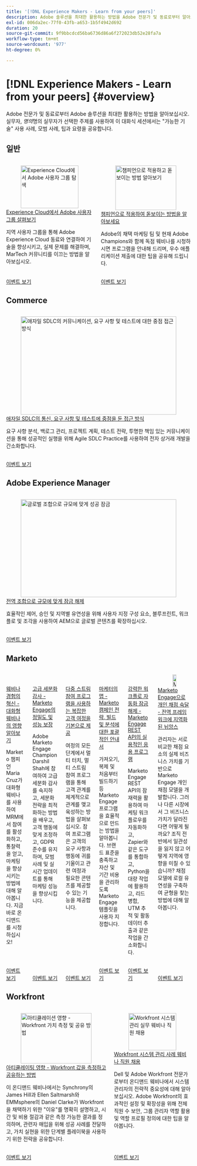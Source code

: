 ```yaml
---
title: '[!DNL Experience Makers - Learn from your peers]'
description: Adobe 솔루션을 최대한 활용하는 방법을 Adobe 전문가 및 동료로부터 알아보십시오. [!DNL Experience Makers - Learn from your peers] 은(는) 가상 고객 학습 이벤트의 글로벌 시리즈로,  [!DNL Adobe Experience Cloud] 솔루션에 대해 자세히 살펴보는 데 중점을 둡니다.
exl-id: 006da2ec-77f0-43fb-a653-1b5f4942d692
duration: 20
source-git-commit: 9f9bbcdcd56ba6736d86a6f272023db52e28fa7a
workflow-type: tm+mt
source-wordcount: '977'
ht-degree: 0%

---
```


# [!DNL Experience Makers - Learn from your peers] {#overview}

Adobe 전문가 및 동료로부터 Adobe 솔루션을 최대한 활용하는 방법을 알아보십시오. 실무자, _명의_&#x200B;명의 실무자가 선택한 주제를 사용하여 이 대화식 세션에서는 &quot;가능한 기술&quot; 사용 사례, 모범 사례, 팁과 요령을 공유합니다.

## 일반

<!-- CARDS
{cta  = Watch event}

* ./adobe-user-groups.md
* ./adobe-champion-application.md

-->
<!-- START CARDS HTML - DO NOT MODIFY BY HAND -->
<div class="columns">
    <div class="column is-half-tablet is-half-desktop is-one-third-widescreen" aria-label="Explore Adobe User Groups across Experience Cloud">
        <div class="card" style="height: 100%; display: flex; flex-direction: column; height: 100%;">
            <div class="card-image">
                <figure class="image x-is-16by9">
                    <a href="./adobe-user-groups.md" title="Experience Cloud에서 Adobe 사용자 그룹 탐색" target="_blank" rel="referrer">
                        <img class="is-bordered-r-small" src="https://video.tv.adobe.com/v/3470396/?format=jpeg&nocache=1754072728941" alt="Experience Cloud에서 Adobe 사용자 그룹 탐색"
                             style="width: 100%; aspect-ratio: 16 / 9; object-fit: cover; overflow: hidden; display: block; margin: auto;">
                    </a>
                </figure>
            </div>
            <div class="card-content is-padded-small" style="display: flex; flex-direction: column; flex-grow: 1; justify-content: space-between;">
                <div class="top-card-content">
                    <p class="headline is-size-6 has-text-weight-bold">
                        <a href="./adobe-user-groups.md" target="_blank" rel="referrer" title="Experience Cloud에서 Adobe 사용자 그룹 탐색">Experience Cloud에서 Adobe 사용자 그룹 살펴보기</a>
                    </p>
                    <p class="is-size-6">지역 사용자 그룹을 통해 Adobe Experience Cloud 동료와 연결하여 기술을 향상시키고, 실제 문제를 해결하며, MarTech 커뮤니티를 이끄는 방법을 알아보십시오.</p>
                </div>
                <a href="./adobe-user-groups.md" target="_blank" rel="referrer" class="spectrum-Button spectrum-Button--outline spectrum-Button--primary spectrum-Button--sizeM" style="align-self: flex-start; margin-top: 1rem;">
                    <span class="spectrum-Button-label has-no-wrap has-text-weight-bold">이벤트 보기</span>
                </a>
            </div>
        </div>
    </div>
    <div class="column is-half-tablet is-half-desktop is-one-third-widescreen" aria-label="Learn how to apply and stand out as a Champion">
        <div class="card" style="height: 100%; display: flex; flex-direction: column; height: 100%;">
            <div class="card-image">
                <figure class="image x-is-16by9">
                    <a href="./adobe-champion-application.md" title="챔피언으로 적용하고 돋보이는 방법 알아보기" target="_blank" rel="referrer">
                        <img class="is-bordered-r-small" src="https://video.tv.adobe.com/v/3458989/?format=jpeg&nocache=1754072728955" alt="챔피언으로 적용하고 돋보이는 방법 알아보기"
                             style="width: 100%; aspect-ratio: 16 / 9; object-fit: cover; overflow: hidden; display: block; margin: auto;">
                    </a>
                </figure>
            </div>
            <div class="card-content is-padded-small" style="display: flex; flex-direction: column; flex-grow: 1; justify-content: space-between;">
                <div class="top-card-content">
                    <p class="headline is-size-6 has-text-weight-bold">
                        <a href="./adobe-champion-application.md" target="_blank" rel="referrer" title="챔피언으로 적용하고 돋보이는 방법 알아보기">챔피언으로 적용하여 돋보이는 방법을 알아보세요</a>
                    </p>
                    <p class="is-size-6">Adobe의 채택 마케팅 팀 및 현재 Adobe Champions와 함께 독점 웨비나를 시청하시면 프로그램을 안내해 드리며, 우수 애플리케이션 제출에 대한 팁을 공유해 드립니다.</p>
                </div>
                <a href="./adobe-champion-application.md" target="_blank" rel="referrer" class="spectrum-Button spectrum-Button--outline spectrum-Button--primary spectrum-Button--sizeM" style="align-self: flex-start; margin-top: 1rem;">
                    <span class="spectrum-Button-label has-no-wrap has-text-weight-bold">이벤트 보기</span>
                </a>
            </div>
        </div>
    </div>
</div>
<!-- END CARDS HTML - DO NOT MODIFY BY HAND -->


## Commerce

<!-- CARDS
* commerce/2024/agile-sdlc.md {cta  = Watch event}
-->
<!-- START CARDS HTML - DO NOT MODIFY BY HAND -->
<div class="columns">
    <div class="column is-half-tablet is-half-desktop is-one-third-widescreen" aria-label="A Focused Approach on Communication, Requirements, and Testing in Agile SDLC">
        <div class="card" style="height: 100%; display: flex; flex-direction: column; height: 100%;">
            <div class="card-image">
                <figure class="image x-is-16by9">
                    <a href="commerce/2024/agile-sdlc.md" title="애자일 SDLC의 커뮤니케이션, 요구 사항 및 테스트에 대한 중점 접근 방식" target="_blank" rel="referrer">
                        <img class="is-bordered-r-small" src="https://video.tv.adobe.com/v/3427501/?format=jpeg&nocache=1754072729417" alt="애자일 SDLC의 커뮤니케이션, 요구 사항 및 테스트에 대한 중점 접근 방식"
                             style="width: 100%; aspect-ratio: 16 / 9; object-fit: cover; overflow: hidden; display: block; margin: auto;">
                    </a>
                </figure>
            </div>
            <div class="card-content is-padded-small" style="display: flex; flex-direction: column; flex-grow: 1; justify-content: space-between;">
                <div class="top-card-content">
                    <p class="headline is-size-6 has-text-weight-bold">
                        <a href="commerce/2024/agile-sdlc.md" target="_blank" rel="referrer" title="애자일 SDLC의 커뮤니케이션, 요구 사항 및 테스트에 대한 중점 접근 방식">애자일 SDLC의 통신, 요구 사항 및 테스트에 중점을 둔 접근 방식</a>
                    </p>
                    <p class="is-size-6">요구 사항 분석, 백로그 관리, 프로젝트 계획, 테스트 전략, 투명한 책임 있는 커뮤니케이션을 통해 성공적인 실행을 위해 Agile SDLC Practice를 사용하여 전자 상거래 개발을 간소화합니다.</p>
                </div>
                <a href="commerce/2024/agile-sdlc.md" target="_blank" rel="referrer" class="spectrum-Button spectrum-Button--outline spectrum-Button--primary spectrum-Button--sizeM" style="align-self: flex-start; margin-top: 1rem;">
                    <span class="spectrum-Button-label has-no-wrap has-text-weight-bold">이벤트 보기</span>
                </a>
            </div>
        </div>
    </div>
</div>
<!-- END CARDS HTML - DO NOT MODIFY BY HAND -->

## Adobe Experience Manager

<!-- CARDS

{cta  = Watch event}

* experience-manager/july2024/global-digital-presence.md

-->
<!-- START CARDS HTML - DO NOT MODIFY BY HAND -->
<div class="columns">
    <div class="column is-half-tablet is-half-desktop is-one-third-widescreen" aria-label="Unlocking Success at Scale with a Global Combination">
        <div class="card" style="height: 100%; display: flex; flex-direction: column; height: 100%;">
            <div class="card-image">
                <figure class="image x-is-16by9">
                    <a href="experience-manager/july2024/global-digital-presence.md" title="글로벌 조합으로 규모에 맞게 성공 잠금" target="_blank" rel="referrer">
                        <img class="is-bordered-r-small" src="https://video.tv.adobe.com/v/3457918/?format=jpeg&nocache=1754072729756" alt="글로벌 조합으로 규모에 맞게 성공 잠금"
                             style="width: 100%; aspect-ratio: 16 / 9; object-fit: cover; overflow: hidden; display: block; margin: auto;">
                    </a>
                </figure>
            </div>
            <div class="card-content is-padded-small" style="display: flex; flex-direction: column; flex-grow: 1; justify-content: space-between;">
                <div class="top-card-content">
                    <p class="headline is-size-6 has-text-weight-bold">
                        <a href="experience-manager/july2024/global-digital-presence.md" target="_blank" rel="referrer" title="글로벌 조합으로 규모에 맞게 성공 잠금">전역 조합으로 규모에 맞게 잠금 해제</a>
                    </p>
                    <p class="is-size-6">효율적인 제어, 승인 및 지역별 유연성을 위해 사용자 지정 구성 요소, 블루프린트, 워크플로 및 조각을 사용하여 AEM으로 글로벌 콘텐츠를 확장하십시오.</p>
                </div>
                <a href="experience-manager/july2024/global-digital-presence.md" target="_blank" rel="referrer" class="spectrum-Button spectrum-Button--outline spectrum-Button--primary spectrum-Button--sizeM" style="align-self: flex-start; margin-top: 1rem;">
                    <span class="spectrum-Button-label has-no-wrap has-text-weight-bold">이벤트 보기</span>
                </a>
            </div>
        </div>
    </div>
</div>
<!-- END CARDS HTML - DO NOT MODIFY BY HAND -->

## Marketo

<!-- CARDS

{cta  = Watch event}

* marketo/may2025/interactive-webinars.md
* marketo/nov2024/advanced-segmentation.md
* marketo/sept2024/multi-stream-engagement-programs.md
* marketo/july2024/marketers-map-marketo-campaigns.md
* marketo/april2024/practical-applications-of-marketo-engage-rest-api.md
* marketo/jan2024/person-scoring-mastery.md
-->
<!-- START CARDS HTML - DO NOT MODIFY BY HAND -->
<div class="columns">
    <div class="column is-half-tablet is-half-desktop is-one-third-widescreen" aria-label="Revolutionizing Your Webinar Experience - Discover the Impact of Interactive Webinars">
        <div class="card" style="height: 100%; display: flex; flex-direction: column; height: 100%;">
            <div class="card-image">
                <figure class="image x-is-16by9">
                    <a href="marketo/may2025/interactive-webinars.md" title="웨비나 경험의 혁신 - 대화형 웨비나의 영향 알아보기" target="_blank" rel="referrer">
                        <img class="is-bordered-r-small" src="https://video.tv.adobe.com/v/3458099/?format=jpeg&nocache=1754072730267" alt="웨비나 경험의 혁신 - 대화형 웨비나의 영향 알아보기"
                             style="width: 100%; aspect-ratio: 16 / 9; object-fit: cover; overflow: hidden; display: block; margin: auto;">
                    </a>
                </figure>
            </div>
            <div class="card-content is-padded-small" style="display: flex; flex-direction: column; flex-grow: 1; justify-content: space-between;">
                <div class="top-card-content">
                    <p class="headline is-size-6 has-text-weight-bold">
                        <a href="marketo/may2025/interactive-webinars.md" target="_blank" rel="referrer" title="웨비나 경험의 혁신 - 대화형 웨비나의 영향 알아보기">웨비나 경험의 혁신 - 대화형 웨비나의 영향 알아보기</a>
                    </p>
                    <p class="is-size-6">Marketo 챔피언 Maria Cruz가 대화형 웨비나를 사용하여 MRM에서 참여를 활성화하고, 통찰력을 얻고, 마케팅을 향상시키는 방법에 대해 알아봅니다. 지금 바로 온디맨드를 시청하십시오!</p>
                </div>
                <a href="marketo/may2025/interactive-webinars.md" target="_blank" rel="referrer" class="spectrum-Button spectrum-Button--outline spectrum-Button--primary spectrum-Button--sizeM" style="align-self: flex-start; margin-top: 1rem;">
                    <span class="spectrum-Button-label has-no-wrap has-text-weight-bold">이벤트 보기</span>
                </a>
            </div>
        </div>
    </div>
    <div class="column is-half-tablet is-half-desktop is-one-third-widescreen" aria-label="Advanced Segmentation Audits - Ensuring Precision and Performance in Marketo Engage">
        <div class="card" style="height: 100%; display: flex; flex-direction: column; height: 100%;">
            <div class="card-image">
                <figure class="image x-is-16by9">
                    <a href="marketo/nov2024/advanced-segmentation.md" title="고급 세그멘테이션 감사 - Marketo Engage의 정밀도 및 성능 보장" target="_blank" rel="referrer">
                        <img class="is-bordered-r-small" src="https://video.tv.adobe.com/v/3439383/?format=jpeg&nocache=1754072730316" alt="고급 세그멘테이션 감사 - Marketo Engage의 정밀도 및 성능 보장"
                             style="width: 100%; aspect-ratio: 16 / 9; object-fit: cover; overflow: hidden; display: block; margin: auto;">
                    </a>
                </figure>
            </div>
            <div class="card-content is-padded-small" style="display: flex; flex-direction: column; flex-grow: 1; justify-content: space-between;">
                <div class="top-card-content">
                    <p class="headline is-size-6 has-text-weight-bold">
                        <a href="marketo/nov2024/advanced-segmentation.md" target="_blank" rel="referrer" title="고급 세그멘테이션 감사 - Marketo Engage의 정밀도 및 성능 보장">고급 세분화 감사 - Marketo Engage의 정밀도 및 성능 보장</a>
                    </p>
                    <p class="is-size-6">Adobe Marketo Engage Champion Darshil Shah에 참여하여 고급 세분화 감사를 숙지하고, 세분화 전략을 최적화하는 방법을 배우고, 고객 행동에 맞게 조정하고, GDPR 준수를 유지하며, 모범 사례 및 실시간 업데이트를 통해 마케팅 성능을 향상시킵니다.</p>
                </div>
                <a href="marketo/nov2024/advanced-segmentation.md" target="_blank" rel="referrer" class="spectrum-Button spectrum-Button--outline spectrum-Button--primary spectrum-Button--sizeM" style="align-self: flex-start; margin-top: 1rem;">
                    <span class="spectrum-Button-label has-no-wrap has-text-weight-bold">이벤트 보기</span>
                </a>
            </div>
        </div>
    </div>
    <div class="column is-half-tablet is-half-desktop is-one-third-widescreen" aria-label="Master complex customer journeys with Multi-Stream Engagement Programs">
        <div class="card" style="height: 100%; display: flex; flex-direction: column; height: 100%;">
            <div class="card-image">
                <figure class="image x-is-16by9">
                    <a href="marketo/sept2024/multi-stream-engagement-programs.md" title="멀티 스트림 참여 프로그램을 통한 복잡한 고객 여정 기본" target="_blank" rel="referrer">
                        <img class="is-bordered-r-small" src="https://video.tv.adobe.com/v/3434490/?format=jpeg&nocache=1754072730284" alt="멀티 스트림 참여 프로그램을 통한 복잡한 고객 여정 기본"
                             style="width: 100%; aspect-ratio: 16 / 9; object-fit: cover; overflow: hidden; display: block; margin: auto;">
                    </a>
                </figure>
            </div>
            <div class="card-content is-padded-small" style="display: flex; flex-direction: column; flex-grow: 1; justify-content: space-between;">
                <div class="top-card-content">
                    <p class="headline is-size-6 has-text-weight-bold">
                        <a href="marketo/sept2024/multi-stream-engagement-programs.md" target="_blank" rel="referrer" title="멀티 스트림 참여 프로그램을 통한 복잡한 고객 여정 기본">다중 스트림 참여 프로그램을 사용하는 복잡한 고객 여정을 기본으로 제공</a>
                    </p>
                    <p class="is-size-6">여정의 모든 단계에서 멀티 터치, 멀티 스트림 참여 프로그램을 통해 고객 관계를 체계적으로 관계를 맺고 육성하는 방법을 살펴보십시오. 참여 프로그램은 고객의 요구 사항과 행동에 귀를 기울이고 관련 여정과 필요한 콘텐츠를 제공할 수 있는 기능을 제공합니다.</p>
                </div>
                <a href="marketo/sept2024/multi-stream-engagement-programs.md" target="_blank" rel="referrer" class="spectrum-Button spectrum-Button--outline spectrum-Button--primary spectrum-Button--sizeM" style="align-self: flex-start; margin-top: 1rem;">
                    <span class="spectrum-Button-label has-no-wrap has-text-weight-bold">이벤트 보기</span>
                </a>
            </div>
        </div>
    </div>
    <div class="column is-half-tablet is-half-desktop is-one-third-widescreen" aria-label="The Marketer's Map - A Comprehensive Guide to Strategizing, Building and Analyzing Marketo Campaigns">
        <div class="card" style="height: 100%; display: flex; flex-direction: column; height: 100%;">
            <div class="card-image">
                <figure class="image x-is-16by9">
                    <a href="marketo/july2024/marketers-map-marketo-campaigns.md" title="마케터 맵 - Marketo 캠페인 전략, 빌드 및 분석에 대한 포괄적인 안내서" target="_blank" rel="referrer">
                        <img class="is-bordered-r-small" src="https://video.tv.adobe.com/v/3432223/?format=jpeg&nocache=1754072730294" alt="마케터 맵 - Marketo 캠페인 전략, 빌드 및 분석에 대한 포괄적인 안내서"
                             style="width: 100%; aspect-ratio: 16 / 9; object-fit: cover; overflow: hidden; display: block; margin: auto;">
                    </a>
                </figure>
            </div>
            <div class="card-content is-padded-small" style="display: flex; flex-direction: column; flex-grow: 1; justify-content: space-between;">
                <div class="top-card-content">
                    <p class="headline is-size-6 has-text-weight-bold">
                        <a href="marketo/july2024/marketers-map-marketo-campaigns.md" target="_blank" rel="referrer" title="마케터 맵 - Marketo 캠페인 전략, 빌드 및 분석에 대한 포괄적인 안내서">마케터의 맵 - Marketo 캠페인 전략, 빌드 및 분석에 대한 포괄적인 안내서</a>
                    </p>
                    <p class="is-size-6">가져오기, 복제 및 처음부터 빌드하기 등 Marketo Engage 프로그램을 효율적으로 만드는 방법을 알아봅니다. 브랜드 표준을 충족하고 자산 및 기간 비용을 관리하도록 Marketo Engage 템플릿을 사용자 지정합니다.</p>
                </div>
                <a href="marketo/july2024/marketers-map-marketo-campaigns.md" target="_blank" rel="referrer" class="spectrum-Button spectrum-Button--outline spectrum-Button--primary spectrum-Button--sizeM" style="align-self: flex-start; margin-top: 1rem;">
                    <span class="spectrum-Button-label has-no-wrap has-text-weight-bold">이벤트 보기</span>
                </a>
            </div>
        </div>
    </div>
    <div class="column is-half-tablet is-half-desktop is-one-third-widescreen" aria-label="Unlocking Powerful Workflow Automation - Practical Applications of Marketo Engage REST API">
        <div class="card" style="height: 100%; display: flex; flex-direction: column; height: 100%;">
            <div class="card-image">
                <figure class="image x-is-16by9">
                    <a href="marketo/april2024/practical-applications-of-marketo-engage-rest-api.md" title="강력한 워크플로우 자동화 잠금 해제 - Marketo Engage REST API의 실용적인 애플리케이션" target="_blank" rel="referrer">
                        <img class="is-bordered-r-small" src="https://video.tv.adobe.com/v/3428435/?format=jpeg&nocache=1754072730324" alt="강력한 워크플로우 자동화 잠금 해제 - Marketo Engage REST API의 실용적인 애플리케이션"
                             style="width: 100%; aspect-ratio: 16 / 9; object-fit: cover; overflow: hidden; display: block; margin: auto;">
                    </a>
                </figure>
            </div>
            <div class="card-content is-padded-small" style="display: flex; flex-direction: column; flex-grow: 1; justify-content: space-between;">
                <div class="top-card-content">
                    <p class="headline is-size-6 has-text-weight-bold">
                        <a href="marketo/april2024/practical-applications-of-marketo-engage-rest-api.md" target="_blank" rel="referrer" title="강력한 워크플로우 자동화 잠금 해제 - Marketo Engage REST API의 실용적인 애플리케이션">강력한 워크플로 자동화 잠금 해제 - Marketo Engage REST API의 실용적인 응용 프로그램</a>
                    </p>
                    <p class="is-size-6">Marketo Engage REST API의 잠재력을 활용하여 마케팅 워크플로우를 자동화하고, Zapier와 같은 도구를 통합하고, Python을 대량 작업에 활용하고, 리드 병합, UTM 추적 및 활동 데이터 추출과 같은 작업을 간소화합니다.</p>
                </div>
                <a href="marketo/april2024/practical-applications-of-marketo-engage-rest-api.md" target="_blank" rel="referrer" class="spectrum-Button spectrum-Button--outline spectrum-Button--primary spectrum-Button--sizeM" style="align-self: flex-start; margin-top: 1rem;">
                    <span class="spectrum-Button-label has-no-wrap has-text-weight-bold">이벤트 보기</span>
                </a>
            </div>
        </div>
    </div>
    <div class="column is-half-tablet is-half-desktop is-one-third-widescreen" aria-label="Person Scoring Mastery with Marketo Engage - Localized Nuances in a Global Framework">
        <div class="card" style="height: 100%; display: flex; flex-direction: column; height: 100%;">
            <div class="card-image">
                <figure class="image x-is-16by9">
                    <a href="marketo/jan2024/person-scoring-mastery.md" title="Marketo Engage으로 개인 점수 매김 - 글로벌 프레임워크의 현지화된 뉘앙스" target="_blank" rel="referrer">
                        <img class="is-bordered-r-small" src="https://video.tv.adobe.com/v/3457446/?format=jpeg&nocache=1754072730305&captions=kor" alt="Marketo Engage으로 개인 점수 매김 - 글로벌 프레임워크의 현지화된 뉘앙스"
                             style="width: 100%; aspect-ratio: 16 / 9; object-fit: cover; overflow: hidden; display: block; margin: auto;">
                    </a>
                </figure>
            </div>
            <div class="card-content is-padded-small" style="display: flex; flex-direction: column; flex-grow: 1; justify-content: space-between;">
                <div class="top-card-content">
                    <p class="headline is-size-6 has-text-weight-bold">
                        <a href="marketo/jan2024/person-scoring-mastery.md" target="_blank" rel="referrer" title="Marketo Engage으로 개인 점수 매김 - 글로벌 프레임워크의 현지화된 뉘앙스">Marketo Engage으로 개인 채점 숙달 - 전역 프레임워크에 지역화된 뉘앙스</a>
                    </p>
                    <p class="is-size-6">관리자는 서로 비교한 채점 요소의 실제 비즈니스 가치를 기반으로 Marketo Engage 개인 채점 모델을 개발합니다. 그러나 다른 시장에서 그 비즈니스 가치가 달라진다면 어떻게 될까요? 조직 전반에서 일관성을 잃지 않고 어떻게 지역에 영향을 미칠 수 있습니까? 채점 모델에 로컬 유연성을 구축하여 균형을 찾는 방법에 대해 알아봅니다.</p>
                </div>
                <a href="marketo/jan2024/person-scoring-mastery.md" target="_blank" rel="referrer" class="spectrum-Button spectrum-Button--outline spectrum-Button--primary spectrum-Button--sizeM" style="align-self: flex-start; margin-top: 1rem;">
                    <span class="spectrum-Button-label has-no-wrap has-text-weight-bold">이벤트 보기</span>
                </a>
            </div>
        </div>
    </div>
</div>
<!-- END CARDS HTML - DO NOT MODIFY BY HAND -->

## Workfront

<!-- CARDS

{cta  = Watch event}

* workfront/2025/how-to-measure-and-share-workfront-value.md
* workfront/2024/04/staffing-your-workfront-system-admin-practice.md
-->
<!-- START CARDS HTML - DO NOT MODIFY BY HAND -->
<div class="columns">
    <div class="column is-half-tablet is-half-desktop is-one-third-widescreen" aria-label="Articulating Impact - How to Measure and Share Workfront Value">
        <div class="card" style="height: 100%; display: flex; flex-direction: column; height: 100%;">
            <div class="card-image">
                <figure class="image x-is-16by9">
                    <a href="workfront/2025/how-to-measure-and-share-workfront-value.md" title="아티큘레이션 영향 - Workfront 가치 측정 및 공유 방법" target="_blank" rel="referrer">
                        <img class="is-bordered-r-small" src="https://video.tv.adobe.com/v/3447501/?format=jpeg&nocache=1754072730653" alt="아티큘레이션 영향 - Workfront 가치 측정 및 공유 방법"
                             style="width: 100%; aspect-ratio: 16 / 9; object-fit: cover; overflow: hidden; display: block; margin: auto;">
                    </a>
                </figure>
            </div>
            <div class="card-content is-padded-small" style="display: flex; flex-direction: column; flex-grow: 1; justify-content: space-between;">
                <div class="top-card-content">
                    <p class="headline is-size-6 has-text-weight-bold">
                        <a href="workfront/2025/how-to-measure-and-share-workfront-value.md" target="_blank" rel="referrer" title="아티큘레이션 영향 - Workfront 가치 측정 및 공유 방법">아티큘레이팅 영향 - Workfront 값을 측정하고 공유하는 방법</a>
                    </p>
                    <p class="is-size-6">이 온디맨드 웨비나에서는 Synchrony의 James Hill과 Ellen Saltmarsh와 EMMsphere의 Daniel Clarke가 Workfront을 채택하기 위한 "이유"를 명확히 설명하고, 시간 및 비용 절감과 같은 측정 가능한 결과를 정의하며, 관련자 매입을 위해 성공 사례를 전달하고, 가치 실현을 위한 단계별 플레이북을 사용하기 위한 전략을 공유합니다.</p>
                </div>
                <a href="workfront/2025/how-to-measure-and-share-workfront-value.md" target="_blank" rel="referrer" class="spectrum-Button spectrum-Button--outline spectrum-Button--primary spectrum-Button--sizeM" style="align-self: flex-start; margin-top: 1rem;">
                    <span class="spectrum-Button-label has-no-wrap has-text-weight-bold">이벤트 보기</span>
                </a>
            </div>
        </div>
    </div>
    <div class="column is-half-tablet is-half-desktop is-one-third-widescreen" aria-label="Staffing your Workfront system admin practice webinar">
        <div class="card" style="height: 100%; display: flex; flex-direction: column; height: 100%;">
            <div class="card-image">
                <figure class="image x-is-16by9">
                    <a href="workfront/2024/04/staffing-your-workfront-system-admin-practice.md" title="Workfront 시스템 관리 실무 웨비나 직원 채용" target="_blank" rel="referrer">
                        <img class="is-bordered-r-small" src="https://video.tv.adobe.com/v/3431021/?format=jpeg&nocache=1754072730669" alt="Workfront 시스템 관리 실무 웨비나 직원 채용"
                             style="width: 100%; aspect-ratio: 16 / 9; object-fit: cover; overflow: hidden; display: block; margin: auto;">
                    </a>
                </figure>
            </div>
            <div class="card-content is-padded-small" style="display: flex; flex-direction: column; flex-grow: 1; justify-content: space-between;">
                <div class="top-card-content">
                    <p class="headline is-size-6 has-text-weight-bold">
                        <a href="workfront/2024/04/staffing-your-workfront-system-admin-practice.md" target="_blank" rel="referrer" title="Workfront 시스템 관리 실무 웨비나 직원 채용">Workfront 시스템 관리 사례 웨비나 직원 채용</a>
                    </p>
                    <p class="is-size-6">Dell 및 Adobe Workfront 전문가로부터 온디맨드 웨비나에서 시스템 관리자의 전략적 중요성에 대해 알아보십시오. Adobe Workfront의 효과적인 설정 및 확장성을 위해 전체 직원 수 보안, 그룹 관리자 역할 활용 및 역할 프로필 정의에 대한 팁을 알아봅니다.</p>
                </div>
                <a href="workfront/2024/04/staffing-your-workfront-system-admin-practice.md" target="_blank" rel="referrer" class="spectrum-Button spectrum-Button--outline spectrum-Button--primary spectrum-Button--sizeM" style="align-self: flex-start; margin-top: 1rem;">
                    <span class="spectrum-Button-label has-no-wrap has-text-weight-bold">이벤트 보기</span>
                </a>
            </div>
        </div>
    </div>
</div>
<!-- END CARDS HTML - DO NOT MODIFY BY HAND -->
